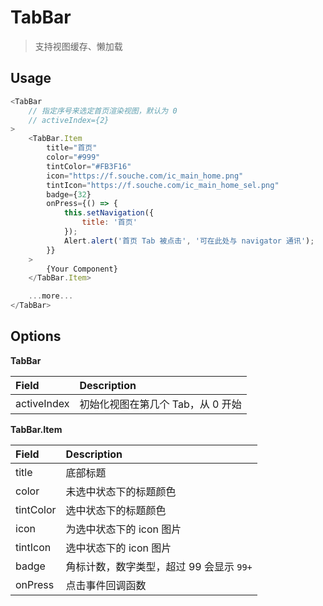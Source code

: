# TabBar
> 支持视图缓存、懒加载

## Usage
```javascript
<TabBar
    // 指定序号来选定首页渲染视图，默认为 0
    // activeIndex={2}
>
    <TabBar.Item
        title="首页"
        color="#999"
        tintColor="#FB3F16"
        icon="https://f.souche.com/ic_main_home.png"
        tintIcon="https://f.souche.com/ic_main_home_sel.png"
        badge={32}
        onPress={() => {
            this.setNavigation({
                title: '首页'
            });
            Alert.alert('首页 Tab 被点击', '可在此处与 navigator 通讯');
        }}
    >
        {Your Component}
    </TabBar.Item>

    ...more...
</TabBar>
```

## Options
**TabBar**

Field       | Description
:-----------|:---------------------------------
activeIndex | 初始化视图在第几个 Tab，从 0 开始

**TabBar.Item**

Field     | Description
:---------|:----------------------------------------
title     | 底部标题
color     | 未选中状态下的标题颜色
tintColor | 选中状态下的标题颜色
icon      | 为选中状态下的 icon 图片
tintIcon  | 选中状态下的 icon 图片
badge     | 角标计数，数字类型，超过 99 会显示 `99+`
onPress   | 点击事件回调函数
